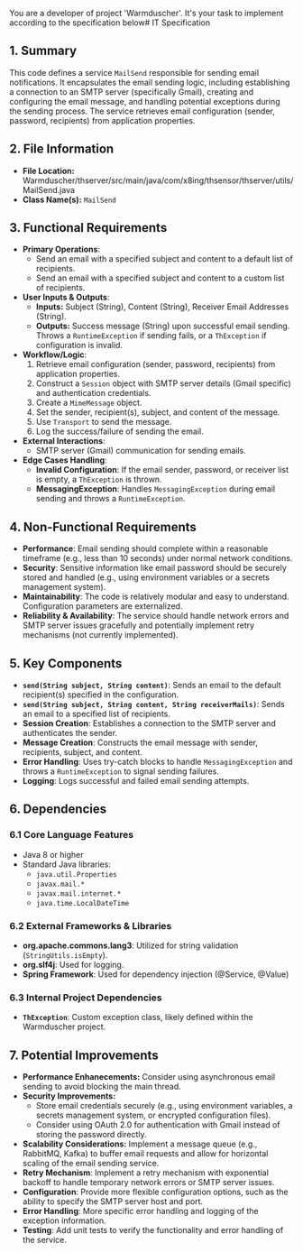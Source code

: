 You are a developer of project 'Warmduscher'. It's your task to implement according to the specification below# IT Specification

## 1. Summary
This code defines a service `MailSend` responsible for sending email notifications. It encapsulates the email sending logic, including establishing a connection to an SMTP server (specifically Gmail), creating and configuring the email message, and handling potential exceptions during the sending process. The service retrieves email configuration (sender, password, recipients) from application properties.

## 2. File Information
- **File Location:** Warmduscher/thserver/src/main/java/com/x8ing/thsensor/thserver/utils/MailSend.java
- **Class Name(s):** `MailSend`

## 3. Functional Requirements
- **Primary Operations**:
    - Send an email with a specified subject and content to a default list of recipients.
    - Send an email with a specified subject and content to a custom list of recipients.
- **User Inputs & Outputs**:
    - **Inputs:** Subject (String), Content (String), Receiver Email Addresses (String).
    - **Outputs:** Success message (String) upon successful email sending.  Throws a `RuntimeException` if sending fails, or a `ThException` if configuration is invalid.
- **Workflow/Logic**:
    1.  Retrieve email configuration (sender, password, recipients) from application properties.
    2.  Construct a `Session` object with SMTP server details (Gmail specific) and authentication credentials.
    3.  Create a `MimeMessage` object.
    4.  Set the sender, recipient(s), subject, and content of the message.
    5.  Use `Transport` to send the message.
    6.  Log the success/failure of sending the email.
- **External Interactions**:
    - SMTP server (Gmail) communication for sending emails.
- **Edge Cases Handling**:
    - **Invalid Configuration**: If the email sender, password, or receiver list is empty, a `ThException` is thrown.
    - **MessagingException**: Handles `MessagingException` during email sending and throws a `RuntimeException`.

## 4. Non-Functional Requirements
- **Performance**: Email sending should complete within a reasonable timeframe (e.g., less than 10 seconds) under normal network conditions.
- **Security**: Sensitive information like email password should be securely stored and handled (e.g., using environment variables or a secrets management system).
- **Maintainability**: The code is relatively modular and easy to understand. Configuration parameters are externalized.
- **Reliability & Availability**: The service should handle network errors and SMTP server issues gracefully and potentially implement retry mechanisms (not currently implemented).

## 5. Key Components
- **`send(String subject, String content)`**: Sends an email to the default recipient(s) specified in the configuration.
- **`send(String subject, String content, String receiverMails)`**: Sends an email to a specified list of recipients.
- **Session Creation**: Establishes a connection to the SMTP server and authenticates the sender.
- **Message Creation**: Constructs the email message with sender, recipients, subject, and content.
- **Error Handling**: Uses try-catch blocks to handle `MessagingException` and throws a `RuntimeException` to signal sending failures.
- **Logging**: Logs successful and failed email sending attempts.

## 6. Dependencies

### 6.1 Core Language Features
- Java 8 or higher
- Standard Java libraries:
    - `java.util.Properties`
    - `javax.mail.*`
    - `javax.mail.internet.*`
    - `java.time.LocalDateTime`

### 6.2 External Frameworks & Libraries
- **org.apache.commons.lang3**: Utilized for string validation (`StringUtils.isEmpty`).
- **org.slf4j**: Used for logging.
- **Spring Framework**: Used for dependency injection (@Service, @Value)

### 6.3 Internal Project Dependencies
- **`ThException`**: Custom exception class, likely defined within the Warmduscher project.

## 7. Potential Improvements
- **Performance Enhanecements:** Consider using asynchronous email sending to avoid blocking the main thread.
- **Security Improvements:**
    - Store email credentials securely (e.g., using environment variables, a secrets management system, or encrypted configuration files).
    - Consider using OAuth 2.0 for authentication with Gmail instead of storing the password directly.
- **Scalability Considerations:** Implement a message queue (e.g., RabbitMQ, Kafka) to buffer email requests and allow for horizontal scaling of the email sending service.
- **Retry Mechanism**: Implement a retry mechanism with exponential backoff to handle temporary network errors or SMTP server issues.
- **Configuration**: Provide more flexible configuration options, such as the ability to specify the SMTP server host and port.
- **Error Handling**: More specific error handling and logging of the exception information.
- **Testing**: Add unit tests to verify the functionality and error handling of the service.